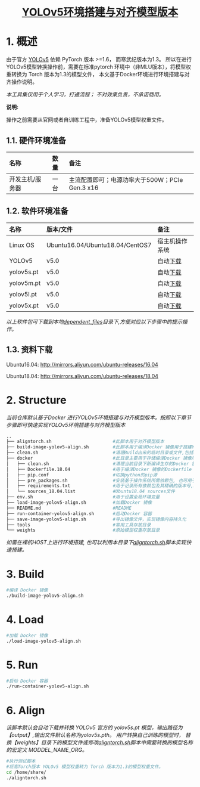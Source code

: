 <p align="center">
    <a href="https://github.com/CambriconKnight/dev-env-ubuntu/tree/master/pytorch/yolov5/aligntorch">
        <h1 align="center">YOLOv5环境搭建与对齐模型版本</h1>
    </a>
</p>

# 1. 概述

由于官方 [YOLOv5](https://github.com/ultralytics/yolov5) 依赖 PyTorch 版本 >=1.6， 而寒武纪版本为1.3。 所以在进行YOLOv5模型转换操作前，需要在标准pytorch 环境中（非MLU版本），将模型权重转换为 Torch 版本为1.3的模型文件， 本文基于Docker环境进行环境搭建与对齐操作说明。

*本工具集仅用于个人学习，打通流程； 不对效果负责，不承诺商用。*

**说明:**

操作之前需要从官网或者自训练工程中，准备YOLOv5模型权重文件。

## 1.1. 硬件环境准备

| 名称            | 数量       | 备注                |
| :-------------- | :--------- | :------------------ |
| 开发主机/服务器 | 一台       |主流配置即可；电源功率大于500W；PCIe Gen.3 x16 |

## 1.2. 软件环境准备

| 名称                   | 版本/文件                                    | 备注            |
| :-------------------- | :-------------------------------             | :--------------- |
| Linux OS              | Ubuntu16.04/Ubuntu18.04/CentOS7   | 宿主机操作系统   |
| YOLOv5                | v5.0   | 自动[下载](https://github.com/ultralytics/yolov5/archive/refs/tags/v5.0.tar.gz)    |
| yolov5s.pt            | v5.0   | 自动[下载](https://github.com/ultralytics/yolov5/releases/download/v5.0/yolov5s.pt)    |
| yolov5m.pt            | v5.0   | 自动[下载](https://github.com/ultralytics/yolov5/releases/download/v5.0/yolov5m.pt)    |
| yolov5l.pt            | v5.0   | 自动[下载](https://github.com/ultralytics/yolov5/releases/download/v5.0/yolov5l.pt)    |
| yolov5x.pt            | v5.0   | 自动[下载](https://github.com/ultralytics/yolov5/releases/download/v5.0/yolov5x.pt)    |

*以上软件包可下载到本地[dependent_files](./dependent_files)目录下,方便对应以下步骤中的提示操作。*

## 1.3. 资料下载

Ubuntu16.04: http://mirrors.aliyun.com/ubuntu-releases/16.04

Ubuntu18.04: http://mirrors.aliyun.com/ubuntu-releases/18.04

# 2. Structure

*当前仓库默认基于Docker 进行YOLOv5环境搭建与对齐模型版本。按照以下章节步骤即可快速实现YOLOv5环境搭建与对齐模型版本*

```bash
..
├── aligntorch.sh                       #此脚本用于对齐模型版本
├── build-image-yolov5-align.sh         #此脚本用于编译Docker 镜像用于搭建YOLOv5环境
├── clean.sh                            #清理Build出来的临时目录或文件,包括镜像文件,已加载的镜像,已加载的容器等
├── docker                              #此目录主要用于存储编译Docker 镜像所需依赖文件
│   ├── clean.sh                        #清理当前目录下新编译生存的Docker 镜像文件
│   ├── Dockerfile.18.04                #用于编译Docker 镜像的Dockerfile 文件
│   ├── pip.conf                        #切换python的pip源
│   ├── pre_packages.sh                 #安装基于操作系统所需依赖包, 也可用于裸机下环境搭建
│   ├── requirements.txt                #用于记录所有依赖包及其精确的版本号,以便新环境部署
│   └── sources_18.04.list              #Ubuntu18.04 sources文件
├── env.sh                              #用于设置全局环境变量
├── load-image-yolov5-align.sh          #加载Docker 镜像
├── README.md                           #README
├── run-container-yolov5-align.sh       #启动Docker 容器
├── save-image-yolov5-align.sh          #导出镜像文件，实现镜像内容持久化
├── tools                               #常用工具存放目录
└── weights                             #原始模型权重存放目录
```

*如需在裸机HOST上进行环境搭建, 也可以利用本目录下[aligntorch.sh](./aligntorch.sh)脚本实现快速搭建。*

# 3. Build
```bash
#编译 Docker 镜像
./build-image-yolov5-align.sh
```

# 4. Load
```bash
#加载 Docker 镜像
./load-image-yolov5-align.sh
```

# 5. Run
```bash
#启动 Docker 容器
./run-container-yolov5-align.sh
```

# 6. Align

*该脚本默认会自动下载并转换 YOLOv5 官方的 yolov5s.pt 模型，输出路径为【output】,输出文件默认名称为yolov5s.pth。*
*用户转换自己训练的模型时， 替换【weights】目录下的模型文件或修改[aligntorch.sh](./aligntorch.sh)脚本中需要转换的模型名称的宏定义 MODDEL_NAME_ORG。*

```bash
#执行测试脚本
#将高Torch版本 YOLOv5 模型权重转为 Torch 版本为1.3的模型权重文件。
cd /home/share/
./aligntorch.sh
```

